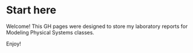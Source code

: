 # Start here

Welcome! This GH pages were designed to store my laboratory reports for Modeling Physical Systems classes.

Enjoy!
